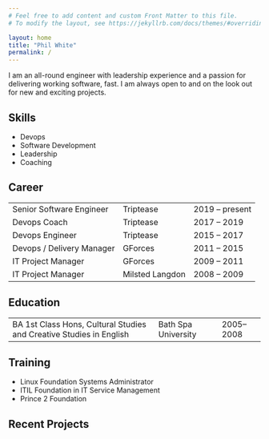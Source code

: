 ```yaml
---
# Feel free to add content and custom Front Matter to this file.
# To modify the layout, see https://jekyllrb.com/docs/themes/#overriding-theme-defaults

layout: home
title: "Phil White"
permalink: /
---
```


I am an all-round engineer with leadership experience and a passion for delivering working software, fast. I am always open to and on the look out for new and exciting projects.

## Skills
- Devops
- Software Development
- Leadership
- Coaching

## Career

|                           |                 |                |
|---------------------------|-----------------|----------------|                 
| Senior Software Engineer  | Triptease       | 2019 – present |
| Devops Coach              | Triptease       | 2017 – 2019    |
| Devops Engineer           | Triptease       | 2015 – 2017    |
| Devops / Delivery Manager | GForces         | 2011 – 2015    |
| IT Project Manager        | GForces         | 2009 – 2011    |
| IT Project Manager        | Milsted Langdon | 2008 – 2009    |

## Education
|                                                                     |                     |           |                       
|---------------------------------------------------------------------|---------------------|-----------|
| BA 1st Class Hons, Cultural Studies and Creative Studies in English | Bath Spa University | 2005–2008 |

## Training
- Linux Foundation Systems Administrator
- ITIL Foundation in IT Service Management
- Prince 2 Foundation

## Recent Projects